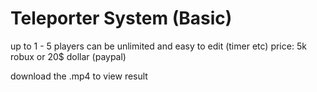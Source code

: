 # Teleporter System (Basic)

up to 1 - 5 players can be unlimited and easy to edit (timer etc)
price: 5k robux or 20$ dollar (paypal)

download the .mp4 to view result
